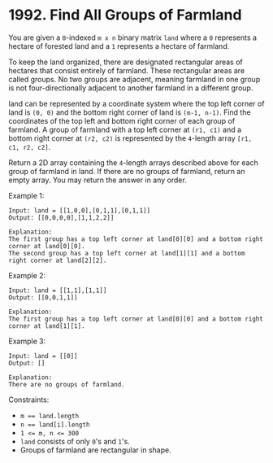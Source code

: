 # 1992. Find All Groups of Farmland

You are given a `0`-indexed `m x n` binary matrix `land` where a `0` represents a hectare of forested land and a `1` represents a hectare of farmland.

To keep the land organized, there are designated rectangular areas of hectares that consist entirely of farmland. These rectangular areas are called groups. No two groups are adjacent, meaning farmland in one group is not four-directionally adjacent to another farmland in a different group.

land can be represented by a coordinate system where the top left corner of land is `(0, 0)` and the bottom right corner of land is `(m-1, n-1)`. Find the coordinates of the top left and bottom right corner of each group of farmland. A group of farmland with a top left corner at `(r1, c1)` and a bottom right corner at `(r2, c2)` is represented by the `4`-length array `[r1, c1, r2, c2]`.

Return a 2D array containing the `4`-length arrays described above for each group of farmland in land. If there are no groups of farmland, return an empty array. You may return the answer in any order.

Example 1:


    Input: land = [[1,0,0],[0,1,1],[0,1,1]]
    Output: [[0,0,0,0],[1,1,2,2]]

    Explanation:
    The first group has a top left corner at land[0][0] and a bottom right corner at land[0][0].
    The second group has a top left corner at land[1][1] and a bottom right corner at land[2][2].

Example 2:


    Input: land = [[1,1],[1,1]]
    Output: [[0,0,1,1]]
    
    Explanation:
    The first group has a top left corner at land[0][0] and a bottom right corner at land[1][1].

Example 3:


    Input: land = [[0]]
    Output: []

    Explanation:
    There are no groups of farmland.


Constraints:

- `m == land.length`
- `n == land[i].length`
- `1 <= m, n <= 300`
- `land` consists of only `0`'s and `1`'s.
- Groups of farmland are rectangular in shape.